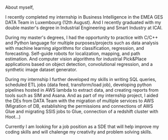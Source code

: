 About myself,

I recently completed my internship in Business Intelligence in the EMEA GES DATA Team in Luxembourg (12th August). 
And I recently graduated with my double master's degree in Industrial Engineering and Smart Industry at ICAI.

During my master's degrees, I had the opportunity to practice with C/C++ and Python language for multiple purposes/projects
such as data analysis with machine learning algorithms for classification, regression, and forecasting. Self-guide 
robots for localization, mapping, and path estimation. And computer vision algorithms for industrial Pick&Place 
applications based on object detection, convolutional regression, and a synthetic image dataset generator.

During my internship I further developed my skills in writing SQL queries, scheduled ETL jobs (data feed, transform/load job), 
developing python pipelines hosted in AWS lambda to extract data, and creating reports from tools such as SIM and Asana.
And as part of my internship project, I aided the DEs from DATA Team with the migration of multiple services to AWS
(Migration of DB, establishing the permissions and connections of AWS Glue and migrating SSIS jobs to Glue, connection 
of a redshift cluster with Hoot…)

Currently I am looking for a job position as a SDE that will help improve my coding skills and will chalenge my creativity
and problem solving skills.
